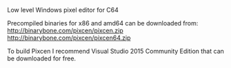 Low level Windows pixel editor for C64

Precompiled binaries for x86 and amd64 can be downloaded from:
http://binarybone.com/pixcen/pixcen.zip
http://binarybone.com/pixcen/pixcen64.zip

To build Pixcen I recommend Visual Studio 2015 Community Edition that can be downloaded for free.
